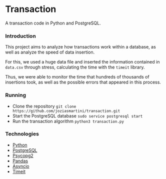 # Transaction
A transaction code in Python and PostgreSQL.

### Introduction
This project aims to analyze how transactions work within a database, as well as analyze the speed of data insertion.

For this, we used a huge data file and inserted the information contained in `data.csv` through stress, calculating the time with the `timeit` library.

Thus, we were able to monitor the time that hundreds of thousands of insertions took, as well as the possible errors that appeared in this process.

### Running
- Clone the repository `git clone https://github.com/joziasmartini/transaction.git`
- Start the PostgreSQL database `sudo service postgresql start`
- Run the transaction algorithm `python3 transaction.py`

### Technologies
- [Python](https://www.python.org/)
- [PostgreSQL](https://www.postgresql.org/)
- [Psycopg2](https://pypi.org/project/psycopg2/)
- [Pandas](https://pandas.pydata.org/)
- [Asyncio](https://docs.python.org/3/library/asyncio.html)
- [Timeit](https://docs.python.org/3/library/timeit.html)
